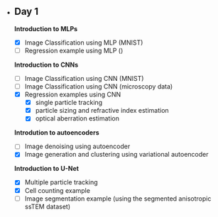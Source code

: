 - ## Day 1

  **Introduction to MLPs**
  - [x] Image Classification using MLP (MNIST)
  - [ ] Regression example using MLP ()

  **Introduction to CNNs**
  - [ ] Image Classification using CNN (MNIST)
  - [ ] Image Classification using CNN (microscopy data)
  - [x] Regression examples using CNN
    - [x] single particle tracking
    - [x] particle sizing and refractive index estimation
    - [x] optical aberration estimation

  **Introdution to autoencoders**
  - [ ] Image denoising using autoencoder
  - [x] Image generation and clustering using variational autoencoder 

  **Introduction to U-Net**
  - [x] Multiple particle tracking
  - [x] Cell counting example
  - [ ] Image segmentation example (using the segmented anisotropic ssTEM dataset)
